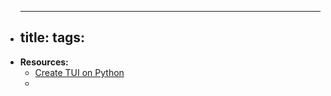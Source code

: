 -
  ---
  title: 
  tags: 
  ---
- **Resources:**
	- [Create TUI on Python](https://medium.com/@ValTron/create-tui-on-python-71377849879d)
	-